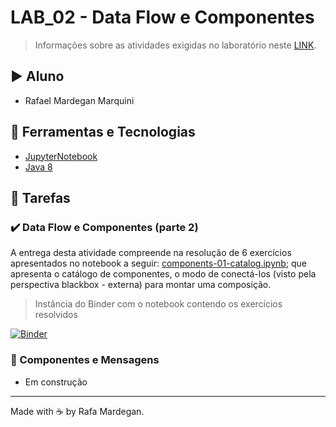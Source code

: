 # LAB_02 - Data Flow e Componentes

> Informações sobre as atividades exigidas no laboratório neste [LINK](https://github.com/santanche/component2learn/tree/master/labs/02-data-flow_messages).

## :arrow_forward: Aluno
* Rafael Mardegan Marquini

## :hammer: Ferramentas e Tecnologias
* [JupyterNotebook](https://jupyter.org/)
* [Java 8](https://developers.redhat.com/products/openjdk/download)

## :pencil: Tarefas

### :heavy_check_mark: Data Flow e Componentes (parte 2)

A entrega desta atividade compreende na resolução de 6 exercícios apresentados no notebook a seguir:
[components-01-catalog.ipynb](https://github.com/rmmarquini/engsoft-inf331-labs/blob/master/lab2/notebook/data-flow/s02catalog/components-01-catalog.ipynb); que apresenta o catálogo de componentes, o modo de conectá-los (visto pela perspectiva blackbox - externa) para montar uma composição.

> Instância do Binder com o notebook contendo os exercícios resolvidos

[![Binder](https://mybinder.org/badge_logo.svg)](https://mybinder.org/v2/gh/rmmarquini/engsoft-inf331-labs/master)

### :construction: Componentes e Mensagens

* Em construção

---
Made with :coffee: by Rafa Mardegan.
